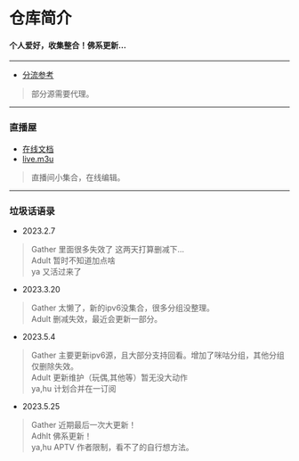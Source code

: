 
# 仓库简介
#### 个人爱好，收集整合！佛系更新…
---
* [分流参考](https://raw.githubusercontent.com/YanG-1989/list/main/IPTV.list)  
>部分源需要代理。  
---
### 直播屋
* [在线文档](https://docs.qq.com/doc/DYnRUbHl6akRLUUJi)  
* [live.m3u](https://raw.githubusercontent.com/YanG-1989/m3u/main/live.m3u)  
>直播间小集合，在线编辑。  
---
### 垃圾话语录
* 2023.2.7  
>Gather 里面很多失效了 这两天打算删减下...  
>Adult 暂时不知道加点啥  
>ya 又活过来了  
* 2023.3.20  
>Gather 太懒了，新的ipv6没集合，很多分组没整理。  
>Adult 删减失效，最近会更新一部分。  
* 2023.5.4  
>Gather 主要更新ipv6源，且大部分支持回看。增加了咪咕分组，其他分组仅删除失效。    
>Adult 更新维护（玩偶,其他等）暂无没大动作   
>ya,hu 计划合并在一订阅  
* 2023.5.25  
>Gather 近期最后一次大更新！  
>Adhlt 佛系更新！  
>ya,hu APTV 作者限制，看不了的自行想方法。  

